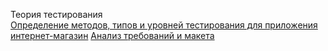 Теория тестирования  
[Определение методов, типов и уровней тестирования для приложения интернет-магазин](https://github.com/Larchenko-O/theory/raw/main/Методы,%20типы%20и%20уровни%20тестирования.xlsx)
[Анализ требований и макета](https://docs.google.com/spreadsheets/d/1o38dphu7rFGiAanQ1cleNHUG5k5IsVr0dGEQLSys5jo/edit?usp=share_link)
